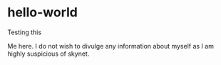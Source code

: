 # hello-world
Testing this

Me here. I do not wish to divulge any information about myself as I am highly suspicious of skynet.
